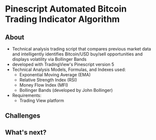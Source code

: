 # Pinescript Automated Bitcoin Trading Indicator Algorithm 

## About
  * Technical analysis trading script that compares previous market data and intelligently identifies Bitcoin/USD buy/sell opportunities and displays volatility via Bollinger Bands
  * developed with TradingView's Pinescript version 5
  * Technical Analysis Models, Formulas, and Indexes used:
    * Exponential Moving Average (EMA)
    * Relative Strength Index (RSI)
    * Money Flow Index (MFI)
    * Bollinger Bands (developed by John Bollinger)
  * Requirements:
    * Trading View platform



## Challenges


## What's next?
 
